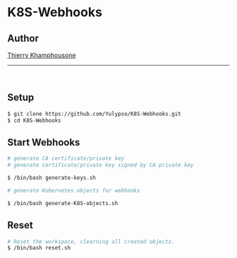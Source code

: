 # K8S-Webhooks

## Author

[Thierry Khamphousone](https://www.linkedin.com/in/tkhamphousone/)

---

<br/>

## Setup

```bash
$ git clone https://github.com/Yulypso/K8S-Webhooks.git
$ cd K8S-Webhooks
```


## Start Webhooks

```bash
# generate CA certificate/private key 
# generate certificate/private key signed by CA private key

$ /bin/bash generate-keys.sh

# generate Kubernetes objects for webhooks

$ /bin/bash generate-K8S-objects.sh
```

## Reset

```bash
# Reset the workspace, clearning all created objects. 
$ /bin/bash reset.sh
```